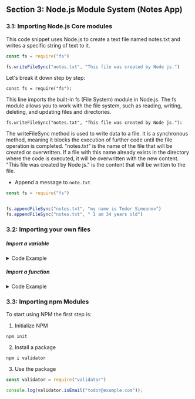 ## Section 3: Node.js Module System (Notes App)

### 3.1: Importing Node.js Core modules

This code snippet uses Node.js to create a text file named notes.txt and writes a specific string of text to it.

```js
const fs = require("fs")

fs.writeFileSync("notes.txt", "This file was created by Node js.")
```

Let's break it down step by step:

`const fs = require("fs"):`

This line imports the built-in fs (File System) module in Node.js. The fs module allows you to work with the file system, such as reading, writing, deleting, and updating files and directories.

`fs.writeFileSync("notes.txt", "This file was created by Node js."):`

The writeFileSync method is used to write data to a file. It is a synchronous method, meaning it blocks the execution of further code until the file operation is completed.
"notes.txt" is the name of the file that will be created or overwritten. If a file with this name already exists in the directory where the code is executed, it will be overwritten with the new content.
"This file was created by Node js." is the content that will be written to the file.

- Append a message to `note.txt`

```js
const fs = require("fs")


fs.appendFileSync("notes.txt", "my name is Todor Simeonov")
fs.appendFileSync("notes.txt", " I am 34 years old")
```

### 3.2: Importing your own files

##### Import a variable


<details>
  <summary>Code Example</summary>

```js
// Create a new file in this case the name is utilities.js

console.log("utilities.js");

const name = "Todor"

module.exports = name
```

```js
// Code in the app.js
const name = require("./utilities")

console.log(name);

// Output after running node app.js in the terminal
// utilities.js Todor
```
</details>

##### Import a function

<details>
  <summary>Code Example</summary>

```js
// code in the utilites.js
const add = function (a,b) {
    return a + b
}

module.exports = add
```

```js
// Code in the app.js
const add = require("./utilities")

console.log(add(5,4)); // Output 9
```
</details>

### 3.3: Importing npm Modules

To start using NPM the first step is:

1. Initialize NPM

```
npm init
```

2. Install a package

```
npm i validator
```

3. Use the package

```js
const validator = require("validator")

console.log(validator.isEmail("todor@example.com"));
```